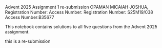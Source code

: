  Advent 2025 Assignment 1 re-submission
OPAMAN MICAIAH JOSHUA, Registration Number:
Access Number:
Registration Number: S25M19/038
Access Number:B35677

This notebook contains solutions to all five questions from the Advent 2025 assignment.


this is a re-submission
